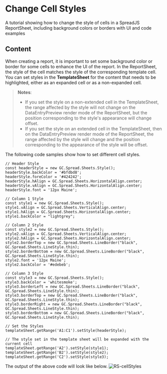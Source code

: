 # Change Cell Styles

A tutorial showing how to change the style of cells in a SpreadJS ReportSheet, including background colors or borders with UI and code examples

## Content

When creating a report, it is important to set some background color or border for some cells to enhance the UI of the report. In the ReportSheet, the style of the cell matches the style of the corresponding template cell. You can set styles in the **TemplateSheet** for the content that needs to be highlighted, either as an expanded cell or as a non-expanded cell.

> **Notes**:
>
> * If you set the style on a non-extended cell in the TemplateSheet, the range affected by the style will not change on the DataEntryPreview render mode of the ReportSheet, but the position corresponding to the style's appearance will change offset.
> * If you set the style on an extended cell in the TemplateSheet, then on the DataEntryPreview render mode of the ReportSheet, the range affected by the style will change and the position corresponding to the appearance of the style will be offset.

The following code samples show how to set different cell styles.

```
// Header Style
const headerStyle = new GC.Spread.Sheets.Style();
headerStyle.backColor = '#bfdbd8';
headerStyle.foreColor = '#424242';
headerStyle.hAlign = GC.Spread.Sheets.HorizontalAlign.center;
headerStyle.vAlign = GC.Spread.Sheets.HorizontalAlign.center;
headerStyle.font = '12px Maine';

// Column 1 Style
const style1 = new GC.Spread.Sheets.Style();
style1.vAlign = GC.Spread.Sheets.VerticalAlign.center;
style1.hAlign = GC.Spread.Sheets.HorizontalAlign.center;
style1.backColor = "lightgrey";

// Column 2 Style
const style2 = new GC.Spread.Sheets.Style();
style2.vAlign = GC.Spread.Sheets.VerticalAlign.center;
style2.hAlign = GC.Spread.Sheets.HorizontalAlign.center;
style2.borderTop = new GC.Spread.Sheets.LineBorder("black", GC.Spread.Sheets.LineStyle.thin);
style2.borderBottom = new GC.Spread.Sheets.LineBorder("black", GC.Spread.Sheets.LineStyle.thin);
style2.font = '12px Maine';
style2.backColor = '#edebeb';

// Column 3 Style
const style3 = new GC.Spread.Sheets.Style();
style3.backColor = 'whitesmoke';
style3.borderLeft = new GC.Spread.Sheets.LineBorder("black", GC.Spread.Sheets.LineStyle.thin);
style3.borderTop = new GC.Spread.Sheets.LineBorder("black", GC.Spread.Sheets.LineStyle.thin);
style3.borderRight = new GC.Spread.Sheets.LineBorder("black", GC.Spread.Sheets.LineStyle.thin);
style3.borderBottom = new GC.Spread.Sheets.LineBorder("black", GC.Spread.Sheets.LineStyle.thin);

// Set the Styles
templateSheet.getRange('A1:C1').setStyle(headerStyle);

// The style set in the template sheet will be expanded with the current cell
templateSheet.getRange('A2').setStyle(style1);
templateSheet.getRange('B2').setStyle(style2);
templateSheet.getRange('C2').setStyle(style3);
```

The output of the above code will look like below.
![RS-cellStyles](/DOCUMENT_SITE_LINK_PREFIX_HERE/document-site-files/images/ef9b66d1-0ae2-4e94-b8cb-f9f893aacc8d/RS-cellStyles.d9734f.png?width=668)